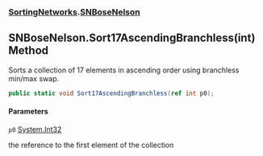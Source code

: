 ### [SortingNetworks](SortingNetworks.md 'SortingNetworks').[SNBoseNelson](SortingNetworks.SNBoseNelson.md 'SortingNetworks.SNBoseNelson')

## SNBoseNelson.Sort17AscendingBranchless(int) Method

Sorts a collection of 17 elements in ascending order using branchless min/max swap.

```csharp
public static void Sort17AscendingBranchless(ref int p0);
```
#### Parameters

<a name='SortingNetworks.SNBoseNelson.Sort17AscendingBranchless(int).p0'></a>

`p0` [System.Int32](https://docs.microsoft.com/en-us/dotnet/api/System.Int32 'System.Int32')

the reference to the first element of the collection